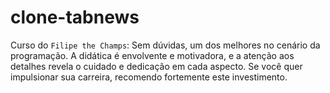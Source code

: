 # clone-tabnews 
Curso do `Filipe the Champs`: Sem dúvidas, um dos melhores no cenário da programação. A didática é envolvente e motivadora, e a atenção aos detalhes revela o cuidado e dedicação em cada aspecto. Se você quer impulsionar sua carreira, recomendo fortemente este investimento.
